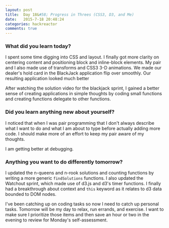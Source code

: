 ```yaml
---
layout: post
title:  Day 18&#58; Progress in Threes (CSS3, D3, and Me)
date:   2015-7-18 20:48:24
categories: hackreactor
comments: true
---
```


### What did you learn today?

I spent some time digging into CSS and layout. I finally got more clarity on centering content and positioning block and inline-block elements. My pair and I also made use of transforms and CSS3 3-D animations. We made our dealer's hold card in the BlackJack application flip over smoothly. Our resulting application looked much better

After watching the solution video for the blackjack sprint, I gained a better sense of creating applications in simple thoughts by coding small functions and creating functions delegate to other functions.

### Did you learn anything new about yourself?

I noticed that when I was pair programming that I don't always describe what I want to do and what I am about to type before actually adding more code. I should make more of an effort to keep my pair aware of my thoughts.

I am getting better at debugging.

### Anything you want to do differently tomorrow?

I updated the n-queens and n-rook solutions and counting functions by writing a more generic `findSolutions` functions. I also updated the Watchout sprint, which made use of d3.js and d3's timer functions. I finally had a breakthrough about context and `this` keyword as it relates to d3 data bounded to DOM nodes.

I've been catching up on coding tasks so now I need to catch up personal tasks. Tomorrow will be my day to relax, run errands, and exercise. I want to make sure I prioritize those items and then save an hour or two in the evening to review for Monday's self-assessment.
